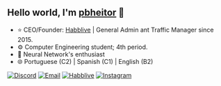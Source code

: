 ## Hello world, I'm <a href="https://github.com/pbheitor/">pbheitor</a> 👋

- ⭐ CEO/Founder: <a href="https://habblive.in/">Habblive</a> | General Admin ant Traffic Manager since 2015.
- ⚙️ Computer Engineering student; 4th period.
- 🧠 Neural Network's enthusiast
- 🌐 Portuguese (C2) | Spanish (C1) | English (B2)

[![Discord](https://img.shields.io/badge/Discord-7289DA?style=for-the-badge&logo=discord&logoColor=white)](https://discord.com/users/pbheitor)
[![Email](https://img.shields.io/badge/Email-D14836?style=for-the-badge&logo=gmail&logoColor=white)](mailto:heitorbarcellos07@gmail.com)
[![Habblive](https://img.shields.io/badge/Habblive-007BFF?style=for-the-badge&logo=H&logoColor=white)](https://habblive.in/)
[![Instagram](https://img.shields.io/badge/Instagram-E4405F?style=for-the-badge&logo=instagram&logoColor=white)](https://www.instagram.com/pbheitor/)
